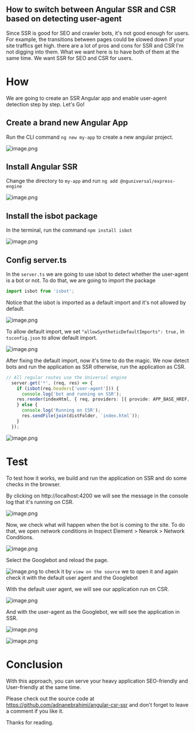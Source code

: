 ## How to switch between Angular SSR and CSR based on detecting user-agent

Since SSR is good for SEO and crawler bots, it's not good enough for users. For example, the transitions between pages could be slowed down if your site traffics get high. there are a lot of pros and cons for SSR and CSR I'm not digging into them. What we want here is to have both of them at the same time. We want SSR for SEO and CSR for users.

# How

We are going to create an SSR Angular app and enable user-agent detection step by step. Let's Go!

## Create a brand new Angular App

Run the CLI command `ng new my-app` to create a new angular project.

![image.png](https://cdn.hashnode.com/res/hashnode/image/upload/v1649451382033/lkljcGjSo.png)

## Install Angular SSR

Change the directory to `my-app` and run `ng add @nguniversal/express-engine` 

![image.png](https://cdn.hashnode.com/res/hashnode/image/upload/v1650258272122/1TPH2tRb7.png)

## Install the isbot package

In the terminal, run the command `npm install isbot`

![image.png](https://cdn.hashnode.com/res/hashnode/image/upload/v1650258533179/2YMCKIG6h.png)

## Config server.ts

In the `server.ts` we are going to use isbot to detect whether the user-agent is a bot or not. To do that, we are going to import the package

```ts
import isbot from 'isbot';

```
Notice that the isbot is imported as a default import and it's not allowed by default.

![image.png](https://cdn.hashnode.com/res/hashnode/image/upload/v1650259026202/V73cu2T5B.png)

To allow default import, we set `"allowSyntheticDefaultImports": true,` in `tsconfig.json` to allow default import.

![image.png](https://cdn.hashnode.com/res/hashnode/image/upload/v1650259072769/QQDC9bTDU.png)

After fixing the default import, now it's time to do the magic. We now detect bots and run the application as SSR otherwise, run the application as CSR.

```ts
// All regular routes use the Universal engine
  server.get('*', (req, res) => {
    if (isbot(req.headers['user-agent'])) {
      console.log('bot and running on SSR');
    res.render(indexHtml, { req, providers: [{ provide: APP_BASE_HREF, useValue: req.baseUrl }] });
    } else {
      console.log('Running on CSR');
      res.sendFile(join(distFolder, `index.html`));
    }
  });
```

![image.png](https://cdn.hashnode.com/res/hashnode/image/upload/v1650260169304/CszpW3TPe.png)

# Test

To test how it works, we build and run the application on SSR and do some checks in the browser.

By clicking on http://localhost:4200 we will see the message in the console log that it's running on CSR.

![image.png](https://cdn.hashnode.com/res/hashnode/image/upload/v1650260276104/RC0jDps12.png)

Now, we check what will happen when the bot is coming to the site. To do that, we open network conditions in Inspect Element > Newrok > Network Conditions.

![image.png](https://cdn.hashnode.com/res/hashnode/image/upload/v1650260685188/ELjAe2FzL.png)

Select the Googlebot and reload the page.

![image.png](https://cdn.hashnode.com/res/hashnode/image/upload/v1650260772992/Ol2-fYu4H.png)
to check it by `view on the source` we to open it and again check it with the default user agent and the Googlebot

With the default user agent, we will see our application run on CSR.

![image.png](https://cdn.hashnode.com/res/hashnode/image/upload/v1650261412055/OF0iuA_zf.png)

And with the user-agent as the Googlebot, we will see the application in SSR.


![image.png](https://cdn.hashnode.com/res/hashnode/image/upload/v1650261486626/sXnbDwJeu.png)

![image.png](https://cdn.hashnode.com/res/hashnode/image/upload/v1650261505659/lfj0rpt1B.png)

# Conclusion

With this approach, you can serve your heavy application SEO-friendly and User-friendly at the same time. 

Please check out the source code at https://github.com/adnanebrahimi/angular-csr-ssr and don't forget to leave a comment if you like it.

Thanks for reading.


